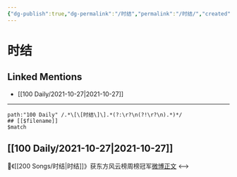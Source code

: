 ```yaml
---
{"dg-publish":true,"dg-permalink":"/时结","permalink":"/时结/","created":"2022-12-23T11:49:16.000+08:00","updated":"2023-02-26T00:50:21.000+08:00"}
---
```


# 时结

## Linked Mentions
- [[100 Daily/2021-10-27\|2021-10-27]]


---

```expander
path:"100 Daily" /.*\[\[时结\]\].*(?:\r?\n(?!\r?\n).*)*/
## [[$filename]]
$match
```
## [[100 Daily/2021-10-27\|2021-10-27]]
🌟《[[200 Songs/时结\|时结]]》获东方风云榜周榜冠军[微博正文](https://m.weibo.cn/6466290670/4696927830280738)
<-->